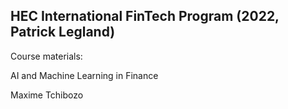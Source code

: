 ## HEC International FinTech Program (2022, Patrick Legland)

Course materials:

AI and Machine Learning in Finance

Maxime Tchibozo
